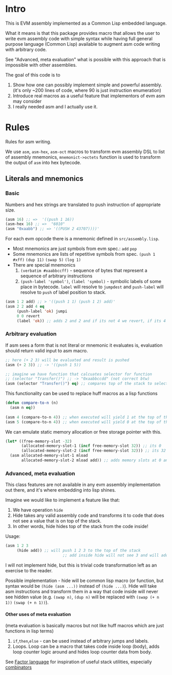 # Intro

This is EVM assembly implemented as a Common Lisp embedded language. 

What it means is that this package provides macro that allows the user to write
evm assembly code with simple syntax while having full general purpose language (Common Lisp)
available to augment asm code writing with arbitrary code. 

See "Advanced, meta evaluation" what is possible with this approach that is impossible with other
assemblies.

The goal of this code is to 
1. Show how one can possibly implement simple and powerful assembly.
(it's only ~200 lines of code, where 90 is just instruction enumeration)
2. Introduce real macros as a useful feature that implementors of evm asm may consider 
3. I really needed asm and I actually use it.

# Rules

Rules for asm writing. 

We use `asm`, `asm-hex`, `asm-oct` macros to transform evm assembly DSL to list of assembly mnemonics,
`mnemonict->octets` function is used to transform the output of `asm` into hex bytecode.

## Literals and mnemonics

### Basic

Numbers and hex strings are translated to push instruction of appropriate size.
```lisp
(asm 16) ;; =>  '((push 1 16))
(asm-hex 16) ;; =>  "6010"
(asm "0xaabb") ;; => '((PUSH 2 43707))))'
```


For each evm opcode there is a mnemonic defined in `src/assembly.lisp`.
- Most mnemonics are just symbols from evm spec.: `add` `pop` 
- Some mnemonics are lists of repetitive symbols from spec. `(push 1 #xff)` `(dup 11)` `(swap 5)` `(log 1)`
- There are special mnemonics 
  1. `(verbatim #xaabbccff)` - sequence of bytes that represent a sequence of arbitrary instructions
  2. `(push-label 'symbol')`, `(label 'symbol)` - symbolic labels of some place in bytecode. `label` will resolve
      to `jumpdest` and `push-label` will resolve to `push` of label position to stack.

```lisp
(asm 1 2 add) ;; > '((push 1 1) (push 1 2) add)'
(asm 2 2 add 4 eq
     (push-label 'ok) jumpi
     0 0 revert
     (label 'ok)) ;; adds 2 and 2 and if its not 4 we revert, if its 4 we jump over revert
```

### Arbitrary evaluation

If asm sees a form that is not literal or mnemonic it evaluates is, evaluation should return valid input to asm macro.

```lisp
;; here (+ 2 3) will be evaluated and result is pushed 
(asm (+ 2 3)) ;; -> '((push 1 5))

;; imagine we have function that calcuates selector for function
;; (selector "Transfer()") ;; -> "0xaabbccdd" (not correct btw)
(asm (selector "Transfer()") eq) ;; compares top of the stack to selector of transfer
```

This functionality can be used to replace huff macros as a lisp functions

```lisp
(defun compare-to-n (n)
  (asm n eq))
  
(asm 4 (compare-to-n 4)) ;; when executed will yield 1 at the top of the stack
(asm 5 (compare-to-n 4)) ;; when executed will yield 0 at the top of the stack
```


We can emulate static memory allocation or free storage pointer with this.

```lisp
(let* ((free-memory-slot -32)
       (allocated-memory-slot-1 (incf free-memory-slot 32)) ;; its 0
       (allocated-memory-slot-2 (incf free-memory-slot 32))) ;; its 32
  (asm allocated-memory-slot-1 mload 
       allocated-memory-slot-2 mload add)) ;; adds memory slots at 0 and 32 to each other
```


### Advanced, meta evaluation

This class features are not available in any evm assembly implementation out there, and it's where embedding into lisp shines. 

Imagine we would like to implement a feature like that:
1. We have operation `hide` 
2. Hide takes any valid assembly code and transforms it to code that does not see a value that is on top of the stack.
3. In other words, hide hides top of the stack from the code inside!

Usage:
```lisp
(asm 1 2 3
     (hide add)) ;; will push 1 2 3 to the top of the stack 
	                     ;; add inside hide will not see 3 and will add 1 and 2. 
```

I will not implement hide, but this is trivial code transformation left as an exercise to the reader.

Possible implementation - hide will be common lisp macro (or function, but syntax would be `(hide (asm ...))` instead of `(hide ...)`). Hide will take asm instructions and transform them in a way that code inside will never see hidden value (e.g. `(swap n)`, `(dup n)` will be replaced with `(swap (+ n 1))` `(swap (+ n 1))`).


#### Other uses of meta evaluation 

(meta evaluation is basically macros but not like huff macros which are just functions in lisp terms)

1. `if`,`then`,`else` - can be used instead of arbitrary jumps and labels.
2. Loops. Loop can be a macro that takes code inside loop (body), adds loop counter logic around and hides loop counter data from body.

See [Factor language](https://factorcode.org) for inspiration of useful stack utilities, especially [combinators](https://docs.factorcode.org/content/article-combinators.html)
